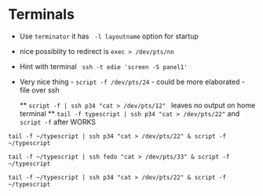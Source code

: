 Terminals
==========


 * Use `terminator` it has ` -l layoutname` option for startup

* nice possiblity to redirect is `exec > /dev/pts/nn`

* Hint with terminal ` ssh -t edie 'screen -S panel1'`

* Very nice thing - `script -f /dev/pts/24` - could be more elaborated - file over ssh

   ** `script -f | ssh p34 "cat > /dev/pts/12" ` leaves no output on home terminal
   **  `tail -f typescript | ssh p34 "cat > /dev/pts/22"` and `script -f` after WORKS
   
`tail -f ~/typescript | ssh p34 "cat > /dev/pts/22" & script -f ~/typescript`

`tail -f ~/typescript | ssh fedo "cat > /dev/pts/33" & script -f ~/typescript`

`tail -f ~/typescript | ssh p34 "cat > /dev/pts/22" & script -f ~/typescript`
